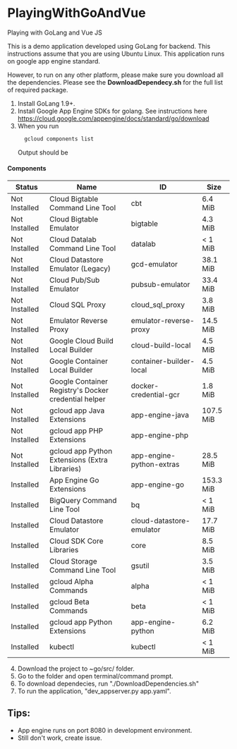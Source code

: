 # PlayingWithGoAndVue
Playing with GoLang and Vue JS

This is a demo application developed using GoLang for backend. 
This instructions assume that you are using Ubuntu Linux. 
This application runs on google app engine standard. 

However, to run on any other platform, please make sure you download all the dependencies. Please see the **DownloadDependecy.sh** for the full list of required package. 

1. Install GoLang 1.9+.
2. Install Google App Engine SDKs for golang. See instructions here https://cloud.google.com/appengine/docs/standard/go/download
3. When you run 
   ```bash
     gcloud components list
   ```
   Output should be

#### Components    

|     Status    |                         Name                         |            ID            |    Size   |
|---------------|------------------------------------------------------|--------------------------|-----------|
| Not Installed | Cloud Bigtable Command Line Tool                     | cbt                      |   6.4 MiB |
| Not Installed | Cloud Bigtable Emulator                              | bigtable                 |   4.3 MiB |
| Not Installed | Cloud Datalab Command Line Tool                      | datalab                  |   < 1 MiB |
| Not Installed | Cloud Datastore Emulator (Legacy)                    | gcd-emulator             |  38.1 MiB |
| Not Installed | Cloud Pub/Sub Emulator                               | pubsub-emulator          |  33.4 MiB |
| Not Installed | Cloud SQL Proxy                                      | cloud_sql_proxy          |   3.8 MiB |
| Not Installed | Emulator Reverse Proxy                               | emulator-reverse-proxy   |  14.5 MiB |
| Not Installed | Google Cloud Build Local Builder                     | cloud-build-local        |   4.5 MiB |
| Not Installed | Google Container Local Builder                       | container-builder-local  |   4.5 MiB |
| Not Installed | Google Container Registry's Docker credential helper | docker-credential-gcr    |   1.8 MiB |
| Not Installed | gcloud app Java Extensions                           | app-engine-java          | 107.5 MiB |
| Not Installed | gcloud app PHP Extensions                            | app-engine-php           |           |
| Not Installed | gcloud app Python Extensions (Extra Libraries)       | app-engine-python-extras |  28.5 MiB |
| Installed     | App Engine Go Extensions                             | app-engine-go            | 153.3 MiB |
| Installed     | BigQuery Command Line Tool                           | bq                       |   < 1 MiB |
| Installed     | Cloud Datastore Emulator                             | cloud-datastore-emulator |  17.7 MiB |
| Installed     | Cloud SDK Core Libraries                             | core                     |   8.5 MiB |
| Installed     | Cloud Storage Command Line Tool                      | gsutil                   |   3.5 MiB |
| Installed     | gcloud Alpha Commands                                | alpha                    |   < 1 MiB |
| Installed     | gcloud Beta Commands                                 | beta                     |   < 1 MiB |
| Installed     | gcloud app Python Extensions                         | app-engine-python        |   6.2 MiB |
| Installed     | kubectl                                              | kubectl                  |   < 1 MiB |


4. Download the project to ~go/src/ folder.
5. Go to the folder and open terminal/command prompt.
6. To download dependecies, run "./DownloadDependencies.sh"
7. To run the application, "dev_appserver.py app.yaml".


## Tips: 
- App engine runs on port 8080 in development environment.
- Still don't work, create issue.
